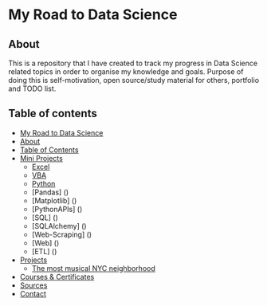 # My Road to Data Science

## About

This is a repository that I have created to track my progress in Data Science related topics in order to organise my knowledge and goals. Purpose of doing this is self-motivation, open source/study material for others, portfolio and TODO list.

## Table of contents
- [My Road to Data Science](#my-road-to-data-science)
- [About](#about)
- [Table of Contents](#table-of-contents)
- [Mini Projects](#mini-projects)
    + [Excel](#excel)
    + [VBA](#vba)
    + [Python](#python)
    + [Pandas] ()
    + [Matplotlib] ()
    + [PythonAPIs] ()
    + [SQL] ()
    + [SQLAlchemy] ()
    + [Web-Scraping] ()
    + [Web] ()
    + [ETL] ()
- [Projects](#ai-programming-showcase)
	+ [The most musical NYC neighborhood](#raw-python)
- [Courses & Certificates](#courses--certificates)
- [Sources](#sources)
- [Contact](#contact)
